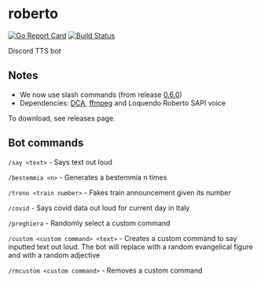 # roberto
[![Go Report Card](https://goreportcard.com/badge/github.com/TheTipo01/roberto)](https://goreportcard.com/report/github.com/TheTipo01/roberto)
[![Build Status](https://travis-ci.com/TheTipo01/roberto.svg?branch=master)](https://travis-ci.com/TheTipo01/roberto)

Discord TTS bot

## Notes
- We now use slash commands (from release [0.6.0](https://github.com/TheTipo01/roberto/releases/tag/0.6.0))
- Dependencies: [DCA](https://github.com/bwmarrin/dca/tree/master/cmd/dca), [ffmpeg](https://ffmpeg.org/download.html) and Loquendo Roberto SAPI voice

To download, see releases page.

## Bot commands

`/say <text>` - Says text out loud

`/bestemmia <n>` - Generates a bestemmia n times

`/treno <train number>` - Fakes train announcement given its number

`/covid` - Says covid data out loud for current day in Italy

`/preghiera` - Randomly select a custom command

`/custom <custom command> <text>` - Creates a custom command to say inputted text out loud. The bot will replace <god> with a random evangelical figure and <dict> with a random adjective

`/rmcustom <custom command>` - Removes a custom command